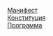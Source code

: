 [Манифест](https://github.com/chsnt/manifest/blob/master/Manifest.md)  
[Конституция](https://github.com/chsnt/manifest/blob/master/Constitution.md)  
[Программа](https://github.com/chsnt/manifest/blob/master/Program.md)  
